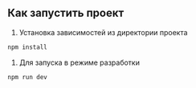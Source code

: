 ## Как запустить проект

1. Установка зависимостей из директории проекта

```bash
npm install
```

1. Для запуска в режиме разработки

```bash
npm run dev
```

